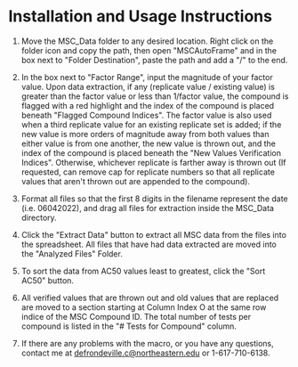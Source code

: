 # Installation and Usage Instructions
1. Move the MSC_Data folder to any desired location. Right click on the folder icon and copy the path, then open "MSCAutoFrame" and in the box next to "Folder Destination", paste the path and add a "/" to the end.

2. In the box next to "Factor Range", input the magnitude of your factor value. Upon data extraction, if any (replicate value / existing value) is greater than the factor value or less than 1/factor value, the compound is flagged with a red highlight and the index of the compound is placed beneath "Flagged Compound Indices". The factor value is also used when a third replicate value for an existing replicate set is added; if the new value is more orders of magnitude away from both values than either value is from one another, the new value is thrown out, and the index of the compound is placed beneath the "New Values Verification Indices". Otherwise, whichever replicate is farther away is thrown out (If requested, can remove cap for replicate numbers so that all replicate values that aren't thrown out are appended to the compound).

3. Format all files so that the first 8 digits in the filename represent the date (i.e. 06042022), and drag all files for extraction inside the MSC_Data directory.

4. Click the "Extract Data" button to extract all MSC data from the files into the spreadsheet. All files that have had data extracted are moved into the "Analyzed Files" Folder.
 
5. To sort the data from AC50 values least to greatest, click the "Sort AC50" button.
 
6. All verified values that are thrown out and old values that are replaced are moved to a section starting at Column Index O at the same row indice of the MSC Compound ID. The total number of tests per compound is listed in the "# Tests for Compound" column.
 
7. If there are any problems with the macro, or you have any questions, contact me at defrondeville.c@northeastern.edu or 1-617-710-6138.
